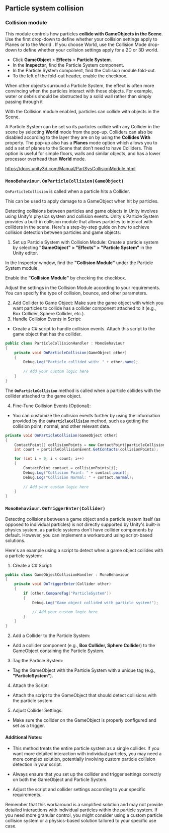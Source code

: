 ## Particle system collision

### Collision module

This module controls how particles **collide with GameObjects in the Scene**. Use the first drop-down to define whether your collision settings apply to Planes or to the World
. If you choose World, use the Collision Mode drop-down to define whether your collision settings apply for a 2D or 3D world.

-   Click **GameObject** > **Effects** > **Particle System**.
-   In the **Inspector**, find the Particle System component.
-   In the Particle System component, find the Collision module fold-out.
-   To the left of the fold-out header, enable the checkbox.


When other objects surround a Particle System, the effect is often more convincing when the particles interact with those objects. For example, water or debris should be obstructed by a solid wall rather than simply passing through it

With the Collision module enabled, particles can collide with objects in the Scene.

A Particle System can be set so its particles collide with any Collider in the scene by selecting **World** mode from the pop-up. Colliders can also be disabled according to the layer they are on by using the **Collides With** property. The pop-up also has a **Planes** mode option which allows you to add a set of planes to the Scene that don’t need to have Colliders. This option is useful for simple floors, walls and similar objects, and has a lower processor overhead than **World** mode.


https://docs.unity3d.com/Manual/PartSysCollisionModule.html


### `MonoBehaviour.OnParticleCollision(GameObject)`

`OnParticleCollision` is called when a particle hits a Collider.

This can be used to apply damage to a GameObject when hit by particles.

Detecting collisions between particles and game objects in Unity involves using Unity's physics system and collision events. Unity's Particle System provides a built-in collision module that allows particles to interact with colliders in the scene. Here's a step-by-step guide on how to achieve collision detection between particles and game objects:

1. Set up Particle System with Collision Module:
Create a particle system by selecting **"GameObject" > "Effects" > "Particle System"** in the Unity editor.

In the Inspector window, find the **"Collision Module"** under the Particle System module.

Enable the **"Collision Module"** by checking the checkbox.

Adjust the settings in the Collision Module according to your requirements. You can specify the type of collision, bounce, and other parameters.

2. Add Collider to Game Object:
Make sure the game object with which you want particles to collide has a collider component attached to it (e.g., Box Collider, Sphere Collider, etc.).
3. Handle Collision Events in Script:
- Create a C# script to handle collision events. Attach this script to the game object that has the collider.

```cs
public class ParticleCollisionHandler : MonoBehaviour
{
    private void OnParticleCollision(GameObject other)
    {
        Debug.Log("Particle collided with: " + other.name);
        
        // Add your custom logic here
    }
}
```
The **`OnParticleCollision`** method is called when a particle collides with the collider attached to the game object.

4. Fine-Tune Collision Events (Optional):
- You can customize the collision events further by using the information provided by the **`OnParticleCollision`** method, such as getting the collision point, normal, and other relevant data.

```cs
private void OnParticleCollision(GameObject other)
{
    ContactPoint[] collisionPoints = new ContactPoint[particleCollisionEvent.intersectionCount];
    int count = particleCollisionEvent.GetContacts(collisionPoints);

    for (int i = 0; i < count; i++)
    {
        ContactPoint contact = collisionPoints[i];
        Debug.Log("Collision Point: " + contact.point);
        Debug.Log("Collision Normal: " + contact.normal);
        
        // Add your custom logic here
    }
}
```

### `MonoBehaviour.OnTriggerEnter(Collider)`

Detecting collisions between a game object and a particle system itself (as opposed to individual particles) is not directly supported by Unity's built-in physics system, as particle systems don't have collider components by default. However, you can implement a workaround using script-based solutions.

Here's an example using a script to detect when a game object collides with a particle system:

1. Create a C# Script:

```cs
public class GameObjectCollisionHandler : MonoBehaviour
{
    private void OnTriggerEnter(Collider other)
    {
        if (other.CompareTag("ParticleSystem"))
        {
            Debug.Log("Game object collided with particle system!");

            // Add your custom logic here
        }
    }
}

```

2. Add a Collider to the Particle System:
- Add a collider component (e.g., **Box Collider, Sphere Collider**) to the GameObject containing the Particle System.

3. Tag the Particle System:
- Tag the GameObject with the Particle System with a unique tag (e.g., **"ParticleSystem"**).

4. Attach the Script:
- Attach the script to the GameObject that should detect collisions with the particle system.

5. Adjust Collider Settings:
- Make sure the collider on the GameObject is properly configured and set as a trigger.

#### Additional Notes:

-   This method treats the entire particle system as a single collider. If you want more detailed interaction with individual particles, you may need a more complex solution, potentially involving custom particle collision detection in your script.
    
-   Always ensure that you set up the collider and trigger settings correctly on both the GameObject and Particle System.
    
-   Adjust the script and collider settings according to your specific requirements.
    

Remember that this workaround is a simplified solution and may not provide detailed interactions with individual particles within the particle system. If you need more granular control, you might consider using a custom particle collision system or a physics-based solution tailored to your specific use case.
